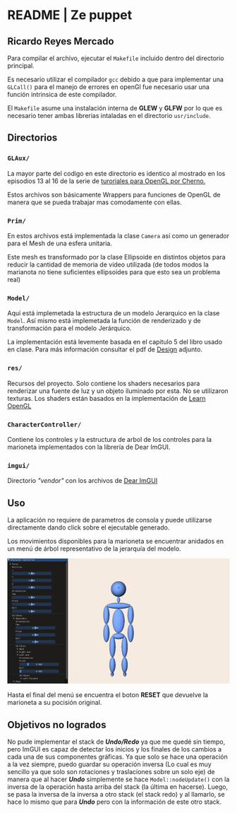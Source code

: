# README | Ze puppet 
## Ricardo Reyes Mercado

Para compilar el archivo, ejecutar el `Makefile` incluido dentro del directorio principal. 

Es necesario utilizar el compilador `gcc` debido a que para implementar una `GLCall()` para el manejo de errores en openGl fue necesario usar una función intrinsica de este compilador.

El `Makefile` asume una instalación interna de **GLEW** y **GLFW** por lo que es necesario tener ambas librerias intaladas en el directorio `usr/include`.

## Directorios

### `GLAux/`

La mayor parte del codigo en este directorio es identico al mostrado en los episodios 13 al 16 de la serie de [turoriales para OpenGL por Cherno.](https://www.youtube.com/playlist?list=PLlrATfBNZ98foTJPJ_Ev03o2oq3-GGOS2) 

Estos archivos son básicamente Wrappers para funciones de OpenGL de manera que se pueda trabajar mas comodamente con ellas.

### `Prim/`

En estos archivos está implementada la clase `Camera` así como un generador para el Mesh de una esfera unitaria.

Este mesh es transformado por la clase Ellipsoide en distintos objetos para reducir la cantidad de memoria de video utilizada (de todos modos la marianota no tiene suficientes ellipsoides para que esto sea un problema real)

### `Model/`

Aquí está implemetada la estructura de un modelo Jerarquico en la clase `Model`. Así mismo está implemetada la función de renderizado y de transformación para el modelo Jerárquico.

La implementación está levemente basada en el capitulo 5 del libro usado en clase. Para más información consultar el pdf de [Design](design.pdf/) adjunto.

### `res/`

Recursos del proyecto. Solo contiene los shaders necesarios para renderizar una fuente de luz y un objeto iluminado por esta. No se utilizaron texturas. Los shaders están basados en la implementación de [Learn OpenGL](https://learnopengl.com/)

### `CharacterController/`

Contiene los controles y la estructura de arbol de los controles para la marioneta implementados con la librería de Dear ImGUI.

### `imgui/`

Directorio *"vendor"* con los archivos de [Dear ImGUI](https://github.com/ocornut/imgui)

## Uso

La aplicación no requiere de parametros de consola y puede utilizarse directamente dando click sobre el ejecutable generado.

Los movimientos disponibles para la marioneta se encuentrar anidados en un menú de árbol representativo de la jerarquía del modelo.

![](ZePuppet.png)

Hasta el final del menú se encuentra el boton **RESET** que devuelve la marioneta a su pocisión original.

## Objetivos no logrados

No pude implementar el stack de ***Undo/Redo*** ya que me quedé sin tiempo, pero ImGUI es capaz de detectar los inicios y los finales de los cambios a cada una de sus componentes gráficas. Ya que solo se hace una operación a la vez siempre, puedo guardar su operación inversa (Lo cual es muy sencillo ya que solo son rotaciones y traslaciones sobre un solo eje) de manera que al hacer ***Undo*** simplemente se hace `Model::nodeUpdate()` con la inversa de la operación hasta arriba del stack (la última en hacerse). Luego, se pasa la inversa de la inversa a otro stack (el stack redo) y al llamarlo, se hace lo mismo que para ***Undo*** pero con la información de este otro stack.